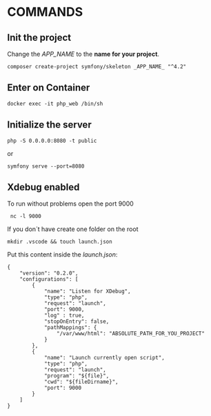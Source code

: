 # COMMANDS

## Init the project
Change the _APP_NAME_ to the __name for your project__.

```
composer create-project symfony/skeleton _APP_NAME_ "^4.2"
```
## Enter on Container
```
docker exec -it php_web /bin/sh
```
## Initialize the server
```
php -S 0.0.0.0:8080 -t public
```
or
```
symfony serve --port=8080
```

## Xdebug enabled

To run without problems open the port 9000
```
 nc -l 9000
```
If you don´t have create one folder on the root

```
mkdir .vscode && touch launch.json
```

Put this content inside the *launch.json*:
```
{
    "version": "0.2.0",
    "configurations": [
        {
            "name": "Listen for XDebug",
            "type": "php",
            "request": "launch",
            "port": 9000,
            "log" : true,
            "stopOnEntry": false,
            "pathMappings": {
                "/var/www/html": "ABSOLUTE_PATH_FOR_YOU_PROJECT"
            }
        },
        {
            "name": "Launch currently open script",
            "type": "php",
            "request": "launch",
            "program": "${file}",
            "cwd": "${fileDirname}",
            "port": 9000
        }
    ]
}
```

